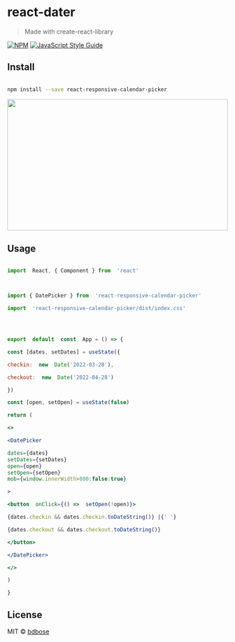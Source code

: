 # react-dater

> Made with create-react-library

[![NPM](https://img.shields.io/npm/v/react-dater.svg)](https://www.npmjs.com/package/react-dater) [![JavaScript Style Guide](https://img.shields.io/badge/code_style-standard-brightgreen.svg)](https://standardjs.com)

## Install

```bash

npm install --save react-responsive-calendar-picker

```

<img  src='https://i.ibb.co/QDKRjxM/image.png'  height='300'  width='100%'  />

## Usage

```jsx

import  React, { Component } from  'react'



import { DatePicker } from  'react-responsive-calendar-picker'

import  'react-responsive-calendar-picker/dist/index.css'




export  default  const  App = () => {

const [dates, setDates] = useState({

checkin:  new  Date('2022-03-28'),

checkout:  new  Date('2022-04-28')

})

const [open, setOpen] = useState(false)

return (

<>

<DatePicker

dates={dates}
setDates={setDates}
open={open}
setOpen={setOpen}
mob={window.innerWidth>800:false:true}

>

<button  onClick={() =>  setOpen(!open)}>

{dates.checkin && dates.checkin.toDateString()} |{' '}

{dates.checkout && dates.checkout.toDateString()}

</button>

</DatePicker>

</>

)

}

```

## License

MIT © [bdbose](https://github.com/bdbose)
